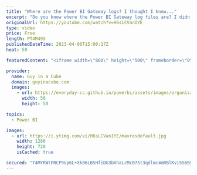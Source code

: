 ```yaml
---
title: "Where are the Power BI Gateway logs? I thought I knew..."
excerpt: "Do you know where the Power BI Gateway log files are? I didn't! I'll show you a tool I use to help figure something like this out. And also tell you where they are!  Process Monitor https://learn.microsoft.com/sysinternals/downloads/procmon  Rui Romano's Gateway Monitor Report https://github.com/RuiRomano/pbigtwmonitor"
originalUrl: https://youtube.com/watch?v=H6sLCVanIYE
type: video
price: Free
length: PT4M49S
publishedDateTime: 2023-04-06T15:00:17Z
heat: 50

featuredContent: "<iframe width=\"800\" height=\"500\" frameborder=\"0\" src=\"https://www.youtube.com/embed/H6sLCVanIYE\" allow=\"accelerometer; autoplay; encrypted-media; gyroscope; picture-in-picture\" allowfullscreen></iframe>"

provider:
  name: Guy in a Cube
  domain: guyinacube.com
  images:
    - url: https://everyday-cc.github.io/powerbi/assets/images/organizations/guyinacube.com-50x50.jpg
      width: 50
      height: 50

topics:
  - Power BI

images:
  - url: https://i.ytimg.com/vi/H6sLCVanIYE/maxresdefault.jpg
    width: 1280
    height: 720
    isCached: true

secured: "T4MYRWtFRCP9Vp6L+Xk86LBSHfiDG3bXhaLcMc075t3qdlmc4mRBlKvi5S6BySwwVqzMM0l36IjWg3n3VfBEAASl0u+nJJGQbaWYAPXX62dtEr/lJzxQ7cB9nFwpTY/hQdPGBL3cyluQfutGPjIiH+cnZaCyaGvsAZrCM/tWER+d6bD8Mw5BmnXNbJziNw3HyX85wDXnTgOjmXtypG/f/ZMuQ8JmySk831e8FTf/uCpbHXuoyD4xgnbt7q0JNfQLIRby28/ijiQchvY0MFI47sWcWQMx755Yyoa76gLc73hx9N1tE5kXTz0sQhcVZlqhJMHbFOSwQbZOIlsFEfPT/RDV9tMttXpsS5cfaOg6kVBzYhClnmxpefbDMAy/eLsaW9cSiDkYiJU6j/DCpbF18balfcTWtElM5+dg00rwdro=;U5lxjb76VvlK+hPT886KRg=="
---
```


